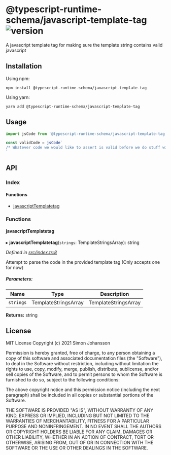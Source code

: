 # @typescript-runtime-schema/javascript-template-tag ![version](https://badgen.net/badge/version/1.0.1/blue)
A javascript template tag for making sure the template string contains valid javascript

## Installation
Using npm:
```
npm install @typescript-runtime-schema/javascript-template-tag
```
Using yarn:
```
yarn add @typescript-runtime-schema/javascript-template-tag
```
## Usage
```ts
import jsCode from '@typescript-runtime-schema/javascript-template-tag'

const validCode = jsCode`
/* Whatever code we would like to assert is valid before we do stuff with it */
`
```

## API


### Index

#### Functions

* [javascriptTemplatetag](README.md#javascripttemplatetag)

### Functions

#### javascriptTemplatetag

▸ **javascriptTemplatetag**(`strings`: TemplateStringsArray): string

*Defined in [src/index.ts:8](https://github.com/simonlovesyou/typescript-schema/blob/f9dfaf9/packages/javascript-template-tag/src/index.ts#L8)*

Attempt to parse the code in the provided template tag (Only accepts one for now)

##### Parameters:

Name | Type | Description |
------ | ------ | ------ |
`strings` | TemplateStringsArray | TemplateStringsArray |

**Returns:** string

## License
MIT License Copyright (c) 2021 Simon Johansson

Permission is hereby granted, free of charge, to any person obtaining a copy of this software and associated documentation files (the "Software"), to deal in the Software without restriction, including without limitation the rights to use, copy, modify, merge, publish, distribute, sublicense, and/or sell copies of the Software, and to permit persons to whom the Software is furnished to do so, subject to the following conditions:

The above copyright notice and this permission notice (including the next paragraph) shall be included in all copies or substantial portions of the Software.

THE SOFTWARE IS PROVIDED "AS IS", WITHOUT WARRANTY OF ANY KIND, EXPRESS OR IMPLIED, INCLUDING BUT NOT LIMITED TO THE WARRANTIES OF MERCHANTABILITY, FITNESS FOR A PARTICULAR PURPOSE AND NONINFRINGEMENT. IN NO EVENT SHALL THE AUTHORS OR COPYRIGHT HOLDERS BE LIABLE FOR ANY CLAIM, DAMAGES OR OTHER LIABILITY, WHETHER IN AN ACTION OF CONTRACT, TORT OR OTHERWISE, ARISING FROM, OUT OF OR IN CONNECTION WITH THE SOFTWARE OR THE USE OR OTHER DEALINGS IN THE SOFTWARE.